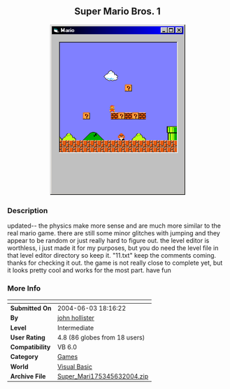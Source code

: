 ﻿<div align="center">

## Super Mario Bros\. 1

<img src="PIC20041192037369470.gif">
</div>

### Description

updated-- the physics make more sense and are much more similar to the real mario game. there are still some minor glitches with jumping and they appear to be random or just really hard to figure out. the level editor is worthless, i just made it for my purposes, but you do need the level file in that level editor directory so keep it. "11.txt" keep the comments coming. thanks for checking it out. the game is not really close to complete yet, but it looks pretty cool and works for the most part. have fun
 
### More Info
 


<span>             |<span>
---                |---
**Submitted On**   |2004-06-03 18:16:22
**By**             |[john hollister](https://github.com/Planet-Source-Code/PSCIndex/blob/master/ByAuthor/john-hollister.md)
**Level**          |Intermediate
**User Rating**    |4.8 (86 globes from 18 users)
**Compatibility**  |VB 6\.0
**Category**       |[Games](https://github.com/Planet-Source-Code/PSCIndex/blob/master/ByCategory/games__1-38.md)
**World**          |[Visual Basic](https://github.com/Planet-Source-Code/PSCIndex/blob/master/ByWorld/visual-basic.md)
**Archive File**   |[Super\_Mari175345632004\.zip](https://github.com/Planet-Source-Code/john-hollister-super-mario-bros-1__1-51126/archive/master.zip)








